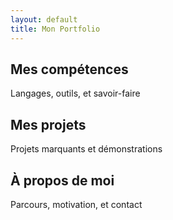 ```yaml
---
layout: default
title: Mon Portfolio
---
```


<section id="portfolio" class="categories">
  <div class="cat" data-target="/pages/competences">
    <h2>Mes <strong>compétences</strong></h2>
    <p>Langages, outils, et savoir-faire</p>
  </div>
  <div class="cat" data-target="/pages/projets">
    <h2>Mes <strong>projets</strong></h2>
    <p>Projets marquants et démonstrations</p>
  </div>
  <div class="cat" data-target="/pages/a-propos">
    <h2>À propos <strong>de moi</strong></h2>
    <p>Parcours, motivation, et contact</p>
  </div>
</section>
